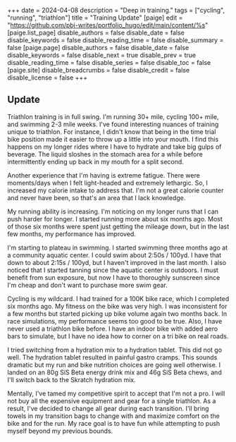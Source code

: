 +++
date = 2024-04-08
description = "Deep in training."
tags = ["cycling", "running", "triathlon"]
title = "Training Update"
[paige]
edit = "https://github.com/pbj-writes/portfolio_hugo/edit/main/content/%s"
[paige.list_page]
disable_authors = false
disable_date = false
disable_keywords = false
disable_reading_time = false
disable_summary = false
[paige.page]
disable_authors = false
disable_date = false
disable_keywords = false
disable_next = true
disable_prev = true
disable_reading_time = false
disable_series = false
disable_toc = false
[paige.site]
disable_breadcrumbs = false
disable_credit = false
disable_license = false
+++

## Update

Triathlon training is in full swing. I'm running 30+ mile, cycling 100+ mile, and swimming 2-3 mile weeks. I've found interesting nuances of training unique to triathlon. For instance, I didn't know that being in the time trial bike position made it easier to throw up a little into your mouth. I find this happens on my longer rides where I have to hydrate and take big gulps of beverage. The liquid sloshes in the stomach area for a while before intermittently ending up back in my mouth for a split second.

Another experience that I'm having is extreme fatigue. There were moments/days when I felt light-headed and extremely lethargic. So, I increased my calorie intake to address that. I'm not a great calorie counter and never have been, so that's an area that I lack knowledge. 

My running ability is increasing. I'm noticing on my longer runs that I can push harder for longer. I started running more about six months ago. Most of those six months were spent just getting the mileage down, but in the last few months, my performance has improved. 

I'm starting to plateau in swimming. I started swimming three months ago at a community aquatic center. I could swim about 2:50s / 100yd. I have that down to about 2:15s / 100yd, but I haven't improved in the last month. I also noticed that I started tanning since the aquatic center is outdoors. I must benefit from sun exposure, but now I have to thoroughly sunscreen since I'm cheap and don't want to purchase more swim gear. 

Cycling is my wildcard. I had trained for a 100K bike race, which I completed six months ago. My fitness on the bike was very high. I was inconsistent for a few months but started picking up bike volume again two months back. In race simulations, my performance seems too good to be true. Also, I have never used a triathlon bike before. I have an indoor bike with added aero bars to simulate, but I have no idea how to corner on a tri bike on real roads.

I tried switching from a hydration mix to a hydration tablet. This did not go well. The hydration tablet resulted in painful gastro cramps. This sounds dramatic but my run and bike nutrition choices are going well otherwise. I landed on an 80g SiS Beta energy drink mix and 46g SiS Beta chews, and I'll switch back to the Skratch hydration mix. 

Mentally, I've tamed my competitive spirit to accept that I'm not a pro. I will not buy all the expensive equipment and gear for a single triathlon. As a result, I've decided to change all gear during each transition. I'll bring towels in my transition bags to change with and maximize comfort on the bike and for the run. My race goal is to have fun while attempting to push myself beyond my previous bounds. 
